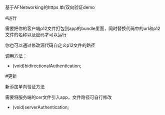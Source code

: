 基于AFNetworking的https 单/双向验证demo


#运行

需要把你的客户端p12文件打包到app的bundle里面，同时替换代码中的url和p12文件的名称以及密码才可以运行

你也可以通过修改源代码自定义p12文件的路径

调用方法：

- (void)bidirectionalAuthentication;

#更新

新添加单向验证方法

需要将服务端的cer文件引入app，文件路径可自行修改

- (void)serverAuthentication;
